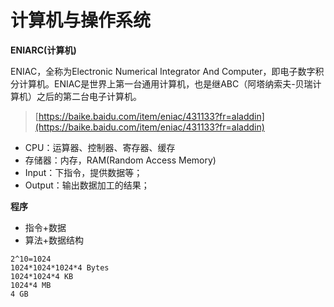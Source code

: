 # 计算机与操作系统

**ENIARC\(计算机\)**

ENIAC，全称为Electronic Numerical Integrator And Computer，即电子数字积分计算机。ENIAC是世界上第一台通用计算机，也是继ABC（阿塔纳索夫-贝瑞计算机）之后的第二台电子计算机。

> [https://baike.baidu.com/item/eniac/431133?fr=aladdin](https://baike.baidu.com/item/eniac/431133?fr=aladdin)

* CPU：运算器、控制器、寄存器、缓存
* 存储器：内存，RAM\(Random Access Memory\)   
* Input：下指令，提供数据等；
* Output：输出数据加工的结果；

**程序**

* 指令+数据
* 算法+数据结构

```
2^10=1024
1024*1024*1024*4 Bytes
1024*1024*4 KB
1024*4 MB
4 GB
```



